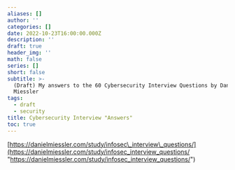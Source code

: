 ```yaml
---
aliases: []
author: ''
categories: []
date: 2022-10-23T16:00:00.000Z
description: ''
draft: true
header_img: ''
math: false
series: []
short: false
subtitle: >-
  (Draft) My answers to the 60 Cybersecurity Interview Questions by Daniel
  Miessler
tags:
  - draft
  - security
title: Cybersecurity Interview "Answers"
toc: true
---
```


[https://danielmiessler.com/study/infosec\_interview\_questions/](https://danielmiessler.com/study/infosec_interview_questions/ "https://danielmiessler.com/study/infosec_interview_questions/")
